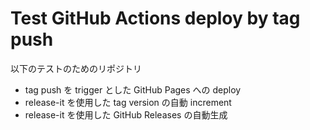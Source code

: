 # Test GitHub Actions deploy by tag push

以下のテストのためのリポジトリ

* tag push を trigger とした GitHub Pages への deploy
* release-it を使用した tag version の自動 increment
* release-it を使用した GitHub Releases の自動生成

<!-- test -->
